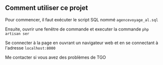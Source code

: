 ## Comment utiliser ce projet

Pour commencer, il faut exécuter le script SQL nommé `agencevoyage_al.sql`

Ensuite, ouvrir une fenêtre de commande et executer la commande `php artisan ser`

Se connecter à la page en ouvrant un navigateur web et en se connectant à l'adresse `localhost:8000`

Me contacter si vous avez des problèmes de TGO